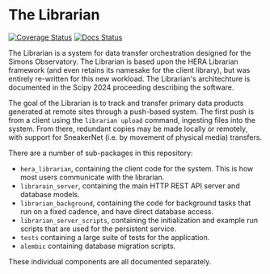 # The Librarian

[![Coverage Status](https://coveralls.io/repos/github/simonsobs/librarian/badge.svg?branch=main)](https://coveralls.io/github/simonsobs/librarian?branch=main)
[![Docs Status](https://readthedocs.org/projects/solibrarian/badge/?version=latest&style=flat)](https://solibrarian.readthedocs.io)

The Librarian is a system for data transfer orchestration designed for the
Simons Observatory. The Librarian is based upon the HERA Librarian framework
(and even retains its namesake for the client library), but was entirely
re-written for this new workload. The Librarian's architechture is documented
in the Scipy 2024 proceeding describing the software.

The goal of the Librarian is to track and transfer primary data products
generated at remote sites through a push-based system. The first push is
from a client using the `librarian upload` command, ingesting files into
the system. From there, redundant copies may be made locally or remotely,
with support for SneakerNet (i.e. by movement of physical media) transfers.

There are a number of sub-packages in this repository:

- `hera_librarian`, containing the client code for the system. This is how
  most users communicate with the librarian.
- `librarain_server`, containing the main HTTP REST API server and database
  models.
- `librarian_background`, containing the code for background tasks that
  run on a fixed cadence, and have direct database access.
- `librarian_server_scripts`, containing the initialization and example
  run scripts that are used for the persistent service.
- `tests` containing a large suite of tests for the application.
- `alembic` containing database migration scripts.

These individual components are all documented separately. 
